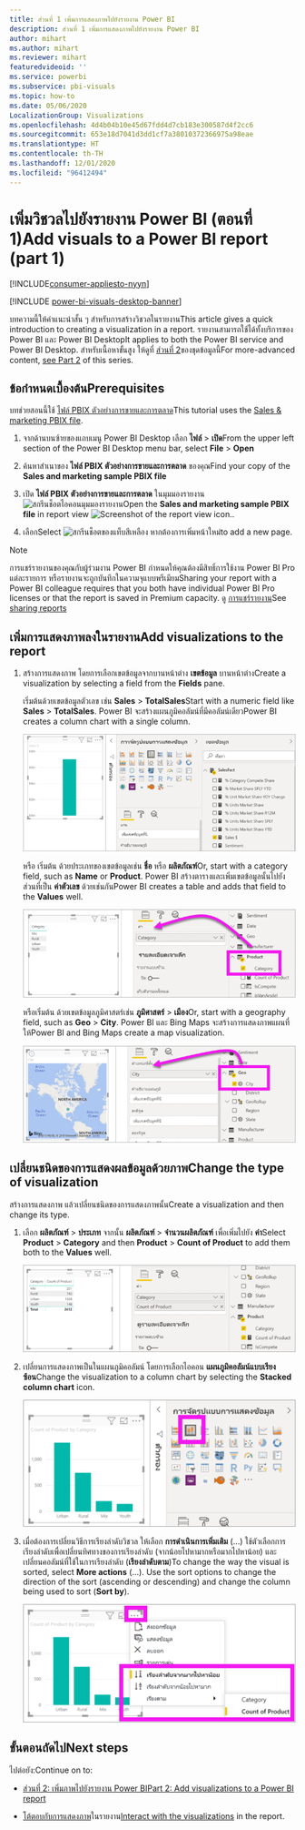 ```yaml
---
title: ส่วนที่ 1 เพิ่มการแสดงภาพไปยังรายงาน Power BI
description: ส่วนที่ 1 เพิ่มการแสดงภาพไปยังรายงาน Power BI
author: mihart
ms.author: mihart
ms.reviewer: mihart
featuredvideoid: ''
ms.service: powerbi
ms.subservice: pbi-visuals
ms.topic: how-to
ms.date: 05/06/2020
LocalizationGroup: Visualizations
ms.openlocfilehash: 4d4b04b10e45d67fdd4d7cb183e300587d4f2cc6
ms.sourcegitcommit: 653e18d7041d3dd1cf7a38010372366975a98eae
ms.translationtype: HT
ms.contentlocale: th-TH
ms.lasthandoff: 12/01/2020
ms.locfileid: "96412494"
---
```

# <a name="add-visuals-to-a-power-bi-report-part-1"></a><span data-ttu-id="06b59-103">เพิ่มวิชวลไปยังรายงาน Power BI (ตอนที่ 1)</span><span class="sxs-lookup"><span data-stu-id="06b59-103">Add visuals to a Power BI report (part 1)</span></span>

[!INCLUDE[consumer-appliesto-nyyn](../includes/consumer-appliesto-nyyn.md)]    

[!INCLUDE [power-bi-visuals-desktop-banner](../includes/power-bi-visuals-desktop-banner.md)]

<span data-ttu-id="06b59-104">บทความนี้ให้คำแนะนำสั้น ๆ สำหรับการสร้างวิชวลในรายงาน</span><span class="sxs-lookup"><span data-stu-id="06b59-104">This article gives a quick introduction to creating a visualization in a report.</span></span> <span data-ttu-id="06b59-105">รายงานสามารถใช้ได้ทั้งบริการของ Power BI และ Power BI Desktop</span><span class="sxs-lookup"><span data-stu-id="06b59-105">It applies to both the Power BI service and Power BI Desktop.</span></span> <span data-ttu-id="06b59-106">สำหรับเนื้อหาขั้นสูง ให้ดูที่ [ส่วนที่ 2](power-bi-report-add-visualizations-ii.md)ของชุดข้อมูลนี้</span><span class="sxs-lookup"><span data-stu-id="06b59-106">For more-advanced content, [see Part 2](power-bi-report-add-visualizations-ii.md) of this series.</span></span>

## <a name="prerequisites"></a><span data-ttu-id="06b59-107">ข้อกำหนดเบื้องต้น</span><span class="sxs-lookup"><span data-stu-id="06b59-107">Prerequisites</span></span>

<span data-ttu-id="06b59-108">บทช่วยสอนนี้ใช้ [ไฟล์ PBIX ตัวอย่างการขายและการตลาด](https://download.microsoft.com/download/9/7/6/9767913A-29DB-40CF-8944-9AC2BC940C53/Sales%20and%20Marketing%20Sample%20PBIX.pbix)</span><span class="sxs-lookup"><span data-stu-id="06b59-108">This tutorial uses the [Sales & marketing PBIX file](https://download.microsoft.com/download/9/7/6/9767913A-29DB-40CF-8944-9AC2BC940C53/Sales%20and%20Marketing%20Sample%20PBIX.pbix).</span></span>

1. <span data-ttu-id="06b59-109">จากด้านบนซ้ายของแถบเมนู Power BI Desktop เลือก **ไฟล์** > **เปิด**</span><span class="sxs-lookup"><span data-stu-id="06b59-109">From the upper left section of the Power BI Desktop menu bar, select **File** > **Open**</span></span>
   
2. <span data-ttu-id="06b59-110">ค้นหาสำเนาของ **ไฟล์ PBIX ตัวอย่างการขายและการตลาด** ของคุณ</span><span class="sxs-lookup"><span data-stu-id="06b59-110">Find your copy of the **Sales and marketing sample PBIX file**</span></span>

1. <span data-ttu-id="06b59-111">เปิด **ไฟล์ PBIX ตัวอย่างการขายและการตลาด** ในมุมมองรายงาน ![สกรีนช็อตไอคอนมุมมองรายงาน](media/power-bi-visualization-kpi/power-bi-report-view.png)</span><span class="sxs-lookup"><span data-stu-id="06b59-111">Open the **Sales and marketing sample PBIX file** in report view ![Screenshot of the report view icon.](media/power-bi-visualization-kpi/power-bi-report-view.png).</span></span>

1. <span data-ttu-id="06b59-112">เลือก</span><span class="sxs-lookup"><span data-stu-id="06b59-112">Select</span></span> ![สกรีนช็อตของแท็บสีเหลือง](media/power-bi-visualization-kpi/power-bi-yellow-tab.png) <span data-ttu-id="06b59-114">หากต้องการเพิ่มหน้าใหม่</span><span class="sxs-lookup"><span data-stu-id="06b59-114">to add a new page.</span></span>

> [!NOTE]
> <span data-ttu-id="06b59-115">การแชร์รายงานของคุณกับผู้ร่วมงาน Power BI กำหนดให้คุณต้องมีสิทธิ์การใช้งาน Power BI Pro แต่ละรายการ หรือรายงานจะถูกบันทึกในความจุแบบพรีเมียม</span><span class="sxs-lookup"><span data-stu-id="06b59-115">Sharing your report with a Power BI colleague requires that you both have individual Power BI Pro licenses or that the report is saved in Premium capacity.</span></span> <span data-ttu-id="06b59-116">ดู [การแชร์รายงาน](../collaborate-share/service-share-reports.md)</span><span class="sxs-lookup"><span data-stu-id="06b59-116">See [sharing reports](../collaborate-share/service-share-reports.md)</span></span>

## <a name="add-visualizations-to-the-report"></a><span data-ttu-id="06b59-117">เพิ่มการแสดงภาพลงในรายงาน</span><span class="sxs-lookup"><span data-stu-id="06b59-117">Add visualizations to the report</span></span>

1. <span data-ttu-id="06b59-118">สร้างการแสดงภาพ โดยการเลือกเขตข้อมูลจากบานหน้าต่าง **เขตข้อมูล** บานหน้าต่าง</span><span class="sxs-lookup"><span data-stu-id="06b59-118">Create a visualization by selecting a field from the **Fields** pane.</span></span>

    <span data-ttu-id="06b59-119">เริ่มต้นด้วยเขตข้อมูลตัวเลข เช่น **Sales** > **TotalSales**</span><span class="sxs-lookup"><span data-stu-id="06b59-119">Start with a numeric field like **Sales** > **TotalSales**.</span></span> <span data-ttu-id="06b59-120">Power BI จะสร้างแผนภูมิคอลัมน์ที่มีคอลัมน์เดียว</span><span class="sxs-lookup"><span data-stu-id="06b59-120">Power BI creates a column chart with a single column.</span></span>

    ![สกรีนช็อตของแผนภูมิคอลัมน์ที่มีคอลัมน์เดียว](media/power-bi-report-add-visualizations-i/power-bi-column-chart.png)

    <span data-ttu-id="06b59-122">หรือ เริ่มต้น ด้วยประเภทของเขตข้อมูลเช่น **ชื่อ** หรือ **ผลิตภัณฑ์**</span><span class="sxs-lookup"><span data-stu-id="06b59-122">Or, start with a category field, such as **Name** or **Product**.</span></span> <span data-ttu-id="06b59-123">Power BI สร้างตารางและเพิ่มเขตข้อมูลนั้นไปยังส่วนที่เป็น **ค่าตัวเลข** ด้วยเช่นกัน</span><span class="sxs-lookup"><span data-stu-id="06b59-123">Power BI creates a table and adds that field to the **Values** well.</span></span>

    ![สกรีนช็อตของตารางที่มีสี่หมวดหมู่](media/power-bi-report-add-visualizations-i/power-bi-product.png)

    <span data-ttu-id="06b59-125">หรือเริ่มต้น ด้วยเขตข้อมูลภูมิศาสตร์เช่น **ภูมิศาสตร์** > **เมือง**</span><span class="sxs-lookup"><span data-stu-id="06b59-125">Or, start with a geography field, such as **Geo** > **City**.</span></span> <span data-ttu-id="06b59-126">Power BI และ Bing Maps จะสร้างการแสดงภาพแผนที่ให้</span><span class="sxs-lookup"><span data-stu-id="06b59-126">Power BI and Bing Maps create a map visualization.</span></span>

    ![สกรีนช๊อตของการแสดงภาพของแผนที่](media/power-bi-report-add-visualizations-i/power-bi-maps.png)

## <a name="change-the-type-of-visualization"></a><span data-ttu-id="06b59-128">เปลี่ยนชนิดของการแสดงผลข้อมูลด้วยภาพ</span><span class="sxs-lookup"><span data-stu-id="06b59-128">Change the type of visualization</span></span>

 <span data-ttu-id="06b59-129">สร้างการแสดงภาพ แล้วเปลี่ยนชนิดของการแสดงภาพนั้น</span><span class="sxs-lookup"><span data-stu-id="06b59-129">Create a visualization and then change its type.</span></span> 
 
 1. <span data-ttu-id="06b59-130">เลือก **ผลิตภัณฑ์** > **ประเภท** จากนั้น **ผลิตภัณฑ์**  >  **จำนวนผลิตภัณฑ์** เพื่อเพิ่มไปยัง **ค่า**</span><span class="sxs-lookup"><span data-stu-id="06b59-130">Select **Product** > **Category** and then **Product** > **Count of Product** to add them both to the **Values** well.</span></span>

    ![สกรีนช็อตของการเรียกบานหน้าต่างเขตข้อมูลที่มีค่าด้วยเช่นกันออกมา](media/power-bi-report-add-visualizations-i/power-bi-create-visual.png)

1. <span data-ttu-id="06b59-132">เปลี่ยนการแสดงภาพเป็นในแผนภูมิคอลัมน์ โดยการเลือกไอคอน **แผนภูมิคอลัมน์แบบเรียงซ้อน**</span><span class="sxs-lookup"><span data-stu-id="06b59-132">Change the visualization to a column chart by selecting the **Stacked column chart** icon.</span></span>

   ![สกรีนช็อตของการเรียกบานหน้าต่างการแสดงภาพที่มีไอคอนแผนภูมิคอลัมน์แบบเรียงซ้อนออกมา](media/power-bi-report-add-visualizations-i/power-bi-convert.png)

1. <span data-ttu-id="06b59-134">เมื่อต้องการเปลี่ยนวิธีการเรียงลำดับวิชวล ให้เลือก **การดำเนินการเพิ่มเติม** (...)  ใช้ตัวเลือกการเรียงลำดับเพื่อเปลี่ยนทิศทางของการเรียงลำดับ (จากน้อยไปหามากหรือมากไปหาน้อย) และเปลี่ยนคอลัมน์ที่ใช้ในการเรียงลำดับ (**เรียงลำดับตาม**)</span><span class="sxs-lookup"><span data-stu-id="06b59-134">To change the way the visual is sorted, select **More actions** (...).  Use the sort options to change the direction of the sort (ascending or descending) and change the column being used to sort (**Sort by**).</span></span>

   ![สกรีนช็อตของรายการดรอปดาวน์การดำเนินการเพิ่มเติม](media/power-bi-report-add-visualizations-i/power-bi-sort.png)
  
## <a name="next-steps"></a><span data-ttu-id="06b59-136">ขั้นตอนถัดไป</span><span class="sxs-lookup"><span data-stu-id="06b59-136">Next steps</span></span>

 <span data-ttu-id="06b59-137">ไปต่อยัง:</span><span class="sxs-lookup"><span data-stu-id="06b59-137">Continue on to:</span></span>

* [<span data-ttu-id="06b59-138">ส่วนที่ 2: เพิ่มภาพไปยังรายงาน Power BI</span><span class="sxs-lookup"><span data-stu-id="06b59-138">Part 2: Add visualizations to a Power BI report</span></span>](power-bi-report-add-visualizations-ii.md)

* <span data-ttu-id="06b59-139">[โต้ตอบกับการแสดงภาพ](../consumer/end-user-reading-view.md)ในรายงาน</span><span class="sxs-lookup"><span data-stu-id="06b59-139">[Interact with the visualizations](../consumer/end-user-reading-view.md) in the report.</span></span>
